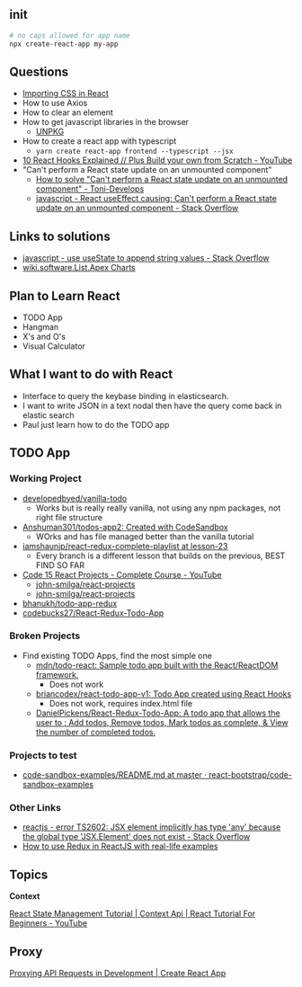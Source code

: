 ## init

``` bash
# no caps allowed for app name
npx create-react-app my-app
```
## Questions

* [Importing CSS in React](https://sebhastian.com/react-import-css/)
* How to use Axios
* How to clear an element
* How to get javascript libraries in the browser
  * [UNPKG](https://unpkg.com/)
* How to create a react app with typescript
  * `yarn create react-app frontend --typescript --jsx`
* [10 React Hooks Explained // Plus Build your own from Scratch - YouTube](https://www.youtube.com/watch?v=TNhaISOUy6Q)
* "Can't perform a React state update on an unmounted component" 
    * [How to solve "Can't perform a React state update on an unmounted component" - Toni-Develops](https://www.toni-develops.com/2021/09/05/how-to-solve-cant-perform-a-react-state-update-on-an-unmounted-component/)
    * [javascript - React useEffect causing: Can't perform a React state update on an unmounted component - Stack Overflow](https://stackoverflow.com/questions/54954385/react-useeffect-causing-cant-perform-a-react-state-update-on-an-unmounted-comp)

## Links to solutions

* [javascript - use useState to append string values - Stack Overflow](https://stackoverflow.com/questions/67482691/use-usestate-to-append-string-values)
* [wiki.software.List.Apex Charts](Apex%20Charts.md)
## Plan to Learn React

* TODO App
* Hangman
* X's and O's
* Visual Calculator

## What I want to do with React

* Interface to query the keybase binding in elasticsearch.
* I want to write JSON in a text nodal then have the query come back in elastic search
* Paul just learn how to do the TODO app

## TODO App

### Working Project

* [developedbyed/vanilla-todo](https://github.com/developedbyed/vanilla-todo)
  * Works but is really really vanilla, not using any npm packages, not right file structure
* [Anshuman301/todos-app2: Created with CodeSandbox](https://github.com/Anshuman301/todos-app2)
  * WOrks and has file managed better than the vanilla tutorial
* [iamshaunjp/react-redux-complete-playlist at lesson-23](https://github.com/iamshaunjp/react-redux-complete-playlist/tree/lesson-23)
  * Every branch is a different lesson that builds on the previous, BEST FIND SO FAR
* [Code 15 React Projects - Complete Course - YouTube](https://www.youtube.com/watch?v=a_7Z7C_JCyo)
  * [john-smilga/react-projects](https://github.com/john-smilga/react-projects)
  * [john-smilga/react-projects](https://github.com/john-smilga/react-projects)
* [bhanukh/todo-app-redux](https://github.com/bhanukh/todo-app-redux)
* [codebucks27/React-Redux-Todo-App](https://github.com/codebucks27/React-Redux-Todo-App)

### Broken Projects

* Find existing TODO Apps, find the most simple one
  * [mdn/todo-react: Sample todo app built with the React/ReactDOM framework.](https://github.com/mdn/todo-react)
    * Does not work
  * [briancodex/react-todo-app-v1: Todo App created using React Hooks](https://github.com/briancodex/react-todo-app-v1)
    * Does not work, requires index.html file
  * [DanielPickens/React-Redux-Todo-App: A todo app that allows the user to : Add todos, Remove todos, Mark todos as complete, & View the number of completed todos.](https://github.com/DanielPickens/React-Redux-Todo-App)

### Projects to test

* [code-sandbox-examples/README.md at master · react-bootstrap/code-sandbox-examples](https://github.com/react-bootstrap/code-sandbox-examples/blob/master/README.md)

### Other Links

* [reactjs - error TS2602: JSX element implicitly has type 'any' because the global type 'JSX.Element' does not exist - Stack Overflow](https://stackoverflow.com/questions/37674017/error-ts2602-jsx-element-implicitly-has-type-any-because-the-global-type-jsx)
* [How to use Redux in ReactJS with real-life examples](https://www.freecodecamp.org/news/how-to-use-redux-in-reactjs-with-real-life-examples-687ab4441b85/)


## Topics

**Context**

[React State Management Tutorial | Context Api | React Tutorial For Beginners - YouTube](https://www.youtube.com/watch?v=35lXWvCuM8o)

## Proxy

[Proxying API Requests in Development | Create React App](https://create-react-app.dev/docs/proxying-api-requests-in-development/)
